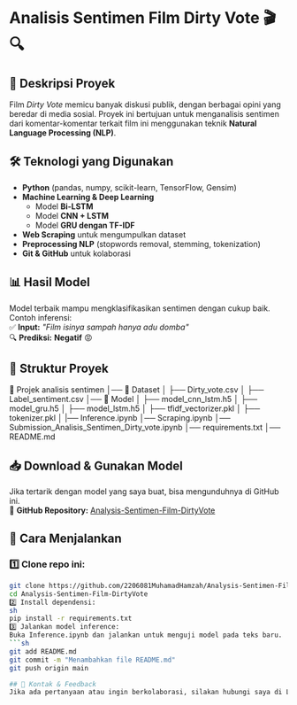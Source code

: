 # **Analisis Sentimen Film Dirty Vote 🎬🔍**  

## 📌 **Deskripsi Proyek**  
Film *Dirty Vote* memicu banyak diskusi publik, dengan berbagai opini yang beredar di media sosial. Proyek ini bertujuan untuk menganalisis sentimen dari komentar-komentar terkait film ini menggunakan teknik **Natural Language Processing (NLP)**.  

## 🛠 **Teknologi yang Digunakan**  
- **Python** (pandas, numpy, scikit-learn, TensorFlow, Gensim)  
- **Machine Learning & Deep Learning**  
  - Model **Bi-LSTM**  
  - Model **CNN + LSTM**  
  - Model **GRU dengan TF-IDF**  
- **Web Scraping** untuk mengumpulkan dataset  
- **Preprocessing NLP** (stopwords removal, stemming, tokenization)  
- **Git & GitHub** untuk kolaborasi  

## 📊 **Hasil Model**  
Model terbaik mampu mengklasifikasikan sentimen dengan cukup baik. Contoh inferensi:  
✅ **Input:** *"Film isinya sampah hanya adu domba"*  
🔍 **Prediksi:** **Negatif** 😡  

## 📂 **Struktur Proyek**  
📁 Projek analisis sentimen
│── 📂 Dataset │ ├── Dirty_vote.csv │ ├── Label_sentiment.csv 
│── 📂 Model │ ├── model_cnn_lstm.h5 │ ├── model_gru.h5 │ ├── model_lstm.h5 │ ├── tfidf_vectorizer.pkl │ ├── tokenizer.pkl │
|── Inference.ipynb 
│── Scraping.ipynb 
│── Submission_Analisis_Sentimen_Dirty_vote.ipynb
│── requirements.txt
│── README.md


## 📥 **Download & Gunakan Model**  
Jika tertarik dengan model yang saya buat, bisa mengunduhnya di GitHub ini.  
📌 **GitHub Repository:** [Analysis-Sentimen-Film-DirtyVote](https://github.com/2206081MuhamadHamzah/Analysis-Sentimen-Film-DirtyVote)  

## 📝 **Cara Menjalankan**  
### 1️⃣ Clone repo ini:  
```sh
git clone https://github.com/2206081MuhamadHamzah/Analysis-Sentimen-Film-DirtyVote.git
cd Analysis-Sentimen-Film-DirtyVote
2️⃣ Install dependensi:
sh
pip install -r requirements.txt
3️⃣ Jalankan model inference:
Buka Inference.ipynb dan jalankan untuk menguji model pada teks baru.
```sh
git add README.md
git commit -m "Menambahkan file README.md"
git push origin main

## 📢 Kontak & Feedback
Jika ada pertanyaan atau ingin berkolaborasi, silakan hubungi saya di LinkedIn atau GitHub. 🚀


